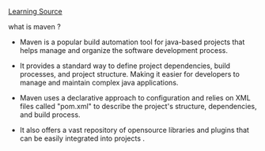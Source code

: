 [Learning Source](https://www.youtube.com/watch?v=INCq-6B_Heg&list=PLS1QulWo1RIaaQ3mAU9Nj4rqfwbAv3wIZ&index=28)


what is maven ?

- Maven is a popular build automation tool for java-based projects that helps manage and organize the software development process.

- It provides a standard way to define project dependencies, build processes, and project structure. Making it easier for developers to manage and maintain complex java applications.

- Maven uses a declarative approach to configuration and relies on XML files called "pom.xml" to describe the project's structure, dependencies, and build process.

- It also offers a vast repository of opensource libraries and plugins that can be easily integrated into projects .

